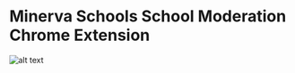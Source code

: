 # Minerva Schools School Moderation Chrome Extension
![alt text](https://github.com/yongzx/MS-School-Moderation-Chrome-Extension/raw/master/src/images/MS-School-Moderation-Chrome-Extension-How-To-Use.png "How to Use")